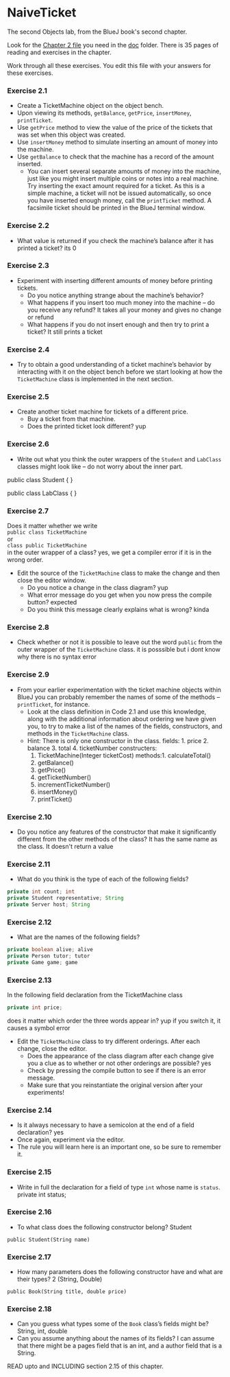 # NaiveTicket

The second Objects lab, from the BlueJ book's second chapter.

Look for the [Chapter 2 file](./doc/BlueJ-objects-first-ch2.pdf) you need in the [doc](./doc) folder.
There is 35 pages of reading and exercises in the chapter.

Work through all these exercises. You edit this file with your answers for these exercises.

### Exercise 2.1
* Create a TicketMachine object on the object bench.
* Upon viewing its methods, `getBalance`, `getPrice`, `insertMoney`, `printTicket`.
* Use `getPrice` method to view the value of the price of the tickets that was set when this object was created.
* Use `insertMoney` method to simulate inserting an amount of money into the machine.
* Use `getBalance` to check that the machine has a record of the amount inserted.
	* You can insert several separate amounts of money into the machine, just like you might insert multiple coins or notes into a real machine. Try inserting the exact amount required for a ticket. As this is a simple machine, a ticket will not be issued automatically, so once you have inserted enough money, call the `printTicket` method. A facsimile ticket should be printed in the BlueJ terminal window.

### Exercise 2.2
* What value is returned if you check the machine’s balance after it has printed a ticket?
its 0
### Exercise 2.3
* Experiment with inserting different amounts of money before printing tickets.
	* Do you notice anything strange about the machine’s behavior? 
	* What happens if you insert too much money into the machine – do you receive any refund? It takes all your money and gives no change or refund
	* What happens if you do not insert enough and then try to print a ticket? It still prints a ticket
	
### Exercise 2.4
* Try to obtain a good understanding of a ticket machine’s behavior by interacting with it on the object bench before we start looking at how the `TicketMachine` class is implemented in the next section.

### Exercise 2.5
* Create another ticket machine for tickets of a different price.
	* Buy a ticket from that machine.
	* Does the printed ticket look different?
	yup
### Exercise 2.6
* Write out what you think the outer wrappers of the `Student` and `LabClass` classes might look like – do not worry about the inner part.

public class Student
{
}

public class LabClass
{
}

### Exercise 2.7
Does it matter whether we write<br>
`public class TicketMachine`<br>
or<br>
`class public TicketMachine`<br>
in the outer wrapper of a class? yes, we get a compiler error if it is in the wrong order.

* Edit the source of the `TicketMachine` class to make the change and then close the editor window.
	* Do you notice a change in the class diagram? yup
	* What error message do you get when you now press the compile button? <identifier> expected
	* Do you think this message clearly explains what is wrong? kinda

### Exercise 2.8
* Check whether or not it is possible to leave out the word `public` from the outer wrapper of the `TicketMachine` class.
it is posssible but i dont know why there is no syntax error
### Exercise 2.9
* From your earlier experimentation with the ticket machine objects within BlueJ you can probably remember the names of some of the methods – `printTicket`, for instance.
	* Look at the class definition in Code 2.1 and use this knowledge, along with the additional information about ordering we have given you, to try to make a list of the names of the fields, constructors, and methods in the `TicketMachine` class.
	* Hint: There is only one constructor in the class.
	fields: 1. price
		2. balance
		3. total
		4. ticketNumber
	constructers: 
		1. TicketMachine(Integer ticketCost)
	methods:1. calculateTotal()
		2. getBalance()
		3. getPrice()
		4. getTicketNumber()
		5. incrementTicketNumber()
		6. insertMoney()
		7. printTicket()

### Exercise 2.10
* Do you notice any features of the constructor that make it significantly different from the other methods of the class?
It has the same name as the class. It doesn't return a value
### Exercise 2.11
* What do you think is the type of each of the following fields?

```java
private int count; int
private Student representative; String
private Server host; String
```

### Exercise 2.12
* What are the names of the following fields?

```java
private boolean alive; alive
private Person tutor; tutor
private Game game; game
```
### Exercise 2.13

In the following field declaration from the TicketMachine class<br>

```java
private int price;
```
does it matter which order the three words appear in? yup if you switch it, it causes a symbol error
* Edit the `TicketMachine` class to try different orderings. After each change, close the editor.
	* Does the appearance of the class diagram after each change give you a clue as to whether or not other orderings are
possible? yes
	* Check by pressing the compile button to see if there is an error message.
	* Make sure that you reinstantiate the original version after your experiments!

### Exercise 2.14
* Is it always necessary to have a semicolon at the end of a field declaration? yes
* Once again, experiment via the editor.
* The rule you will learn here is an important one, so be sure to remember it.


### Exercise 2.15
* Write in full the declaration for a field of type `int` whose name is `status`.
private int status;
### Exercise 2.16
* To what class does the following constructor belong? Student
```
public Student(String name)
```

### Exercise 2.17
* How many parameters does the following constructor have and what are their types? 2 (String, Double)
```
public Book(String title, double price)
```

### Exercise 2.18
* Can you guess what types some of the `Book` class’s fields might be? String, int, double
* Can you assume anything about the names of its fields? I can assume that there might be a pages field that is an int, and a author field that is a String.

READ upto and INCLUDING section 2.15 of this chapter.
